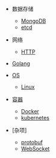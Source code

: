 * 数据存储
  * [MongoDB](datastorage/MongoDB/MongoDB.md)
  * [etcd](datastorage/etcd/README.md)

* 网络
  * [HTTP](network/http/README.md)

* [Golang](golang/README.md)

* [OS](OS/README.md)
  * [Linux](OS/Linux/README.md)

* [容器](container/README.md)
  * [Docker](container/docker/README.md)
  * [kubernetes](container/kubernetes/README.md)

* [杂项]
  * [protobuf](sundry/protobuf/README.md)
  * [WebSocket](sundry/WebSocket/README.md)
